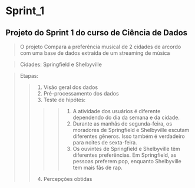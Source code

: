# Sprint_1
## Projeto do Sprint 1 do curso de Ciência de Dados
>O projeto Compara a preferência musical de 2 cidades de arcordo com uma base de dados extraída de um streaming de música

>Cidades: Springfield e Shelbyville

>Etapas:
>>1. Visão geral dos dados 
>>2. Pré-processamento dos dados
>>3. Teste de hipótes:
>>>>1. A atividade dos usuários é diferente dependendo do dia da semana e da cidade.
>>>>2. Durante as manhãs de segunda-feira, os moradores de Springfield e Shelbyville escutam diferentes gêneros. Isso também é verdadeiro para noites de sexta-feira.
>>>>3. Os ouvintes de Springfield e Shelbyville têm diferentes preferências. Em Springfield, as pessoas preferem pop, enquanto Shelbyville tem mais fãs de rap.
>>4. Percepções obtidas
